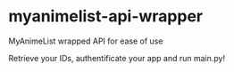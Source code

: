 # myanimelist-api-wrapper
MyAnimeList wrapped API for ease of use

Retrieve your IDs, authentificate your app and run main.py!
